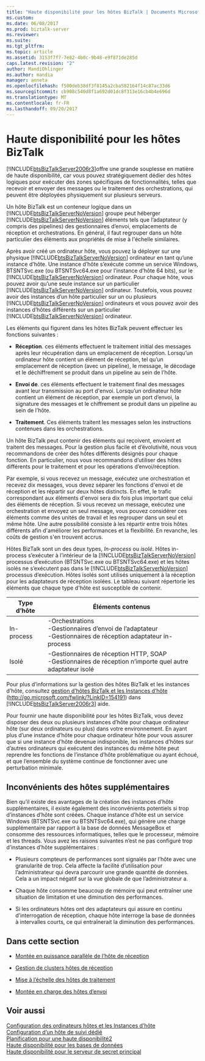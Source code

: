 ```yaml
---
title: "Haute disponibilité pour les hôtes BizTalk | Documents Microsoft"
ms.custom: 
ms.date: 06/08/2017
ms.prod: biztalk-server
ms.reviewer: 
ms.suite: 
ms.tgt_pltfrm: 
ms.topic: article
ms.assetid: 3153f7f7-7e82-4b0c-9b48-e9f871de285d
caps.latest.revision: "2"
author: MandiOhlinger
ms.author: mandia
manager: anneta
ms.openlocfilehash: f500deb38df3f8145a2cba582164f14c87ac33d6
ms.sourcegitcommit: cb908c540d8f1a692d01dc8f313e16cb4b4e696d
ms.translationtype: MT
ms.contentlocale: fr-FR
ms.lasthandoff: 09/20/2017
---
```

# <a name="high-availability-for-biztalk-hosts"></a>Haute disponibilité pour les hôtes BizTalk
[!INCLUDE[btsBizTalkServer2006r3](../includes/btsbiztalkserver2006r3-md.md)]offre une grande souplesse en matière de haute disponibilité, car vous pouvez stratégiquement dédier des hôtes logiques pour exécuter des zones spécifiques de fonctionnalités, telles que recevoir et envoyer des messages ou le traitement des orchestrations, qui peuvent être déployées physiquement sur plusieurs serveurs.  
  
 Un hôte BizTalk est un conteneur logique dans un [!INCLUDE[btsBizTalkServerNoVersion](../includes/btsbiztalkservernoversion-md.md)] groupe peut héberger [!INCLUDE[btsBizTalkServerNoVersion](../includes/btsbiztalkservernoversion-md.md)] éléments tels que l’adaptateur (y compris des pipelines) des gestionnaires d’envoi, emplacements de réception et orchestrations. En général, il faut regrouper dans un hôte particulier des éléments aux propriétés de mise à l'échelle similaires.  
  
 Après avoir créé un ordinateur hôte, vous pouvez la déployer sur une physique [!INCLUDE[btsBizTalkServerNoVersion](../includes/btsbiztalkservernoversion-md.md)] ordinateur en tant qu’une instance d’hôte. Une instance d’hôte s’exécute comme un service Windows, BTSNTSvc.exe (ou BTSNTSvc64.exe pour l’instance d’hôte 64 bits), sur le [!INCLUDE[btsBizTalkServerNoVersion](../includes/btsbiztalkservernoversion-md.md)] ordinateur. Pour chaque hôte, vous pouvez avoir qu’une seule instance sur un particulier [!INCLUDE[btsBizTalkServerNoVersion](../includes/btsbiztalkservernoversion-md.md)] ordinateur. Toutefois, vous pouvez avoir des instances d’un hôte particulier sur un ou plusieurs [!INCLUDE[btsBizTalkServerNoVersion](../includes/btsbiztalkservernoversion-md.md)] ordinateurs et vous pouvez avoir des instances d’hôtes différents sur un particulier [!INCLUDE[btsBizTalkServerNoVersion](../includes/btsbiztalkservernoversion-md.md)] ordinateur.  
  
 Les éléments qui figurent dans les hôtes BizTalk peuvent effectuer les fonctions suivantes :  
  
-   **Réception**. ces éléments effectuent le traitement initial des messages après leur récupération dans un emplacement de réception. Lorsqu’un ordinateur hôte contient un élément de réception, tel qu’un emplacement de réception (avec un pipeline), le message, le décodage et le déchiffrement se produit dans un pipeline au sein de l’hôte.  
  
-   **Envoi de**. ces éléments effectuent le traitement final des messages avant leur transmission au port d'envoi. Lorsqu’un ordinateur hôte contient un élément de réception, par exemple un port d’envoi, la signature des messages et le chiffrement se produit dans un pipeline au sein de l’hôte.  
  
-   **Traitement**. Ces éléments traitent les messages selon les instructions contenues dans les orchestrations.  
  
 Un hôte BizTalk peut contenir des éléments qui reçoivent, envoient et traitent des messages. Pour la gestion plus facile et d’évolutivité, nous vous recommandons de créer des hôtes différents désignés pour chaque fonction. En particulier, nous vous recommandons d’utiliser des hôtes différents pour le traitement et pour les opérations d’envoi/réception.  
  
 Par exemple, si vous recevez un message, exécutez une orchestration et recevez dix messages, vous devez séparer les fonctions d'envoi et de réception et les répartir sur deux hôtes distincts. En effet, le trafic correspondant aux éléments d'envoi sera dix fois plus important que celui des éléments de réception. Si vous recevez un message, exécutez une orchestration et envoyez un seul message, vous pouvez considérer ces éléments comme des unités de travail et les regrouper dans un seul et même hôte. Une autre possibilité consiste à les répartir entre trois hôtes différents afin d'améliorer les performances et la flexibilité. En revanche, les coûts de gestion s'en trouvent accrus.  
  
 Hôtes BizTalk sont un des deux types, *In-process* ou *isolé*. Hôtes in-process s’exécuter à l’intérieur de la [!INCLUDE[btsBizTalkServerNoVersion](../includes/btsbiztalkservernoversion-md.md)] processus d’exécution (BTSNTSvc.exe ou BTSNTSvc64.exe) et les hôtes isolés ne s’exécutent pas dans le [!INCLUDE[btsBizTalkServerNoVersion](../includes/btsbiztalkservernoversion-md.md)] processus d’exécution. Hôtes isolés sont utilisés uniquement à la réception pour les adaptateurs de réception isolées. Le tableau suivant répertorie les éléments que chaque type d'hôte est susceptible de contenir.  
  
|Type d’hôte|Éléments contenus|  
|---------------|---------------------------|  
|In-process|-Orchestrations<br />-Gestionnaires d’envoi de l’adaptateur<br />-Gestionnaires de réception adaptateur in-process|  
|Isolé|-Gestionnaires de réception HTTP, SOAP<br />-Gestionnaires de réception n’importe quel autre adaptateur isolé|  
  
 Pour plus d’informations sur la gestion des hôtes BizTalk et les instances d’hôte, consultez [gestion d’hôtes BizTalk et les Instances d’hôte](http://go.microsoft.com/fwlink/?LinkID=154191) (http://go.microsoft.com/fwlink/?LinkID=154191) dans [!INCLUDE[btsBizTalkServer2006r3](../includes/btsbiztalkserver2006r3-md.md)] aide.  
  
 Pour fournir une haute disponibilité pour les hôtes BizTalk, vous devez disposer des deux ou plusieurs instances d’hôte pour chaque ordinateur hôte (sur deux ordinateurs ou plus) dans votre environnement. En ayant plus d’une instance d’hôte pour chaque ordinateur hôte pour vous assurer que si une instance d’hôte devenue indisponible, les instances d’hôtes sur d’autres ordinateurs qui exécutent des instances du même hôte peut reprendre les fonctions de l’instance d’hôte problématique ou ayant échoué, et que l’ensemble du système continue de fonctionner avec une perturbation minimale.  
  
## <a name="disadvantages-of-additional-hosts"></a>Inconvénients des hôtes supplémentaires  
 Bien qu’il existe des avantages de la création des instances d’hôte supplémentaires, il existe également des inconvénients potentiels si trop d’instances d’hôte sont créées. Chaque instance d’hôte est un service Windows (BTSNTSvc.exe ou BTSNTSvc64.exe), qui génère une charge supplémentaire par rapport à la base de données MessageBox et consomme des ressources informatiques, telles que le processeur, mémoire et les threads. Vous avez les raisons suivantes n’est ne pas configuré trop d’instances d’hôte supplémentaires :  
  
-   Plusieurs compteurs de performances sont signalés par l’hôte avec une granularité de trop. Cela affecte la facilité d’utilisation pour l’administrateur qui devra parcourir une grande quantité de données. Cela a un impact négatif sur la vue globale de que l’administrateur a.  
  
-   Chaque hôte consomme beaucoup de mémoire qui peut entraîner une situation de limitation et une diminution des performances.  
  
-   Si les ordinateurs hôtes ont des adaptateurs qui assure en continu d’interrogation de réception, chaque hôte interroge la base de données à intervalles courts, ce qui entraînerait la diminution des performances.  
  
## <a name="in-this-section"></a>Dans cette section  
  
-   [Montée en puissance parallèle de l’hôte de réception](../technical-guides/scaling-out-receiving-hosts.md)  
  
-   [Gestion de clusters hôtes de réception](../technical-guides/clustering-receiving-hosts.md)  
  
-   [Mise à l’échelle des hôtes de traitement](../technical-guides/scaling-out-processing-hosts.md)  
  
-   [Montée en charge des hôtes d’envoi](../technical-guides/scaling-out-sending-hosts.md)  
  
## <a name="see-also"></a>Voir aussi  
 [Configuration des ordinateurs hôtes et les Instances d’hôte](../technical-guides/configuring-hosts-and-host-instances.md)   
 [Configuration d’un hôte de suivi dédié](../technical-guides/configuring-a-dedicated-tracking-host.md)   
 [Planification pour une haute disponibilité2](../technical-guides/planning-for-high-availability2.md)   
 [Haute disponibilité pour les bases de données](../technical-guides/high-availability-for-databases.md)   
 [Haute disponibilité pour le serveur de secret principal](../technical-guides/high-availability-for-the-master-secret-server.md)